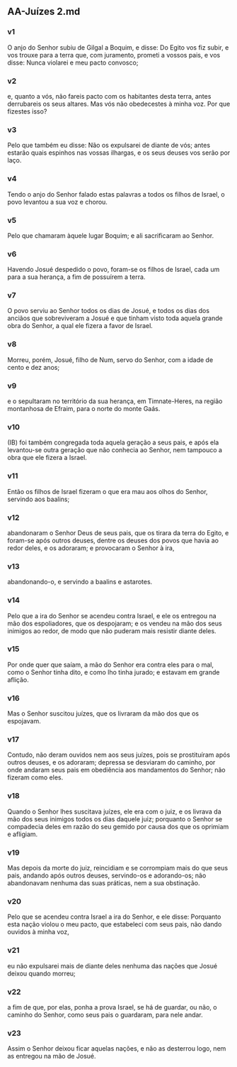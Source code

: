 ## AA-Juízes 2.md
### v1
 O anjo do Senhor subiu de Gilgal a Boquim, e disse: Do Egito vos fiz subir, e vos trouxe para a terra que, com juramento, prometi a vossos pais, e vos disse: Nunca violarei e meu pacto convosco;
### v2
 e, quanto a vós, não fareis pacto com os habitantes desta terra, antes derrubareis os seus altares. Mas vós não obedecestes à minha voz. Por que fizestes isso?
### v3
 Pelo que também eu disse: Não os expulsarei de diante de vós; antes estarão quais espinhos nas vossas ilhargas, e os seus deuses vos serão por laço.
### v4
 Tendo o anjo do Senhor falado estas palavras a todos os filhos de Israel, o povo levantou a sua voz e chorou.
### v5
 Pelo que chamaram àquele lugar Boquim; e ali sacrificaram ao Senhor.
### v6
 Havendo Josué despedido o povo, foram-se os filhos de Israel, cada um para a sua herança, a fim de possuírem a terra.
### v7
 O povo serviu ao Senhor todos os dias de Josué, e todos os dias dos anciãos que sobreviveram a Josué e que tinham visto toda aquela grande obra do Senhor, a qual ele fizera a favor de Israel.
### v8
 Morreu, porém, Josué, filho de Num, servo do Senhor, com a idade de cento e dez anos;
### v9
 e o sepultaram no território da sua herança, em Timnate-Heres, na região montanhosa de Efraim, para o norte do monte Gaás.
### v10
 (IB) foi também congregada toda aquela geração a seus pais, e após ela levantou-se outra geração que não conhecia ao Senhor, nem tampouco a obra que ele fizera a Israel.
### v11
 Então os filhos de Israel fizeram o que era mau aos olhos do Senhor, servindo aos baalins;
### v12
 abandonaram o Senhor Deus de seus pais, que os tirara da terra do Egito, e foram-se após outros deuses, dentre os deuses dos povos que havia ao redor deles, e os adoraram; e provocaram o Senhor à ira,
### v13
 abandonando-o, e servindo a baalins e astarotes.
### v14
 Pelo que a ira do Senhor se acendeu contra Israel, e ele os entregou na mão dos espoliadores, que os despojaram; e os vendeu na mão dos seus inimigos ao redor, de modo que não puderam mais resistir diante deles.
### v15
 Por onde quer que saíam, a mão do Senhor era contra eles para o mal, como o Senhor tinha dito, e como lho tinha jurado; e estavam em grande aflição.
### v16
 Mas o Senhor suscitou juízes, que os livraram da mão dos que os espojavam.
### v17
 Contudo, não deram ouvidos nem aos seus juízes, pois se prostituíram após outros deuses, e os adoraram; depressa se desviaram do caminho, por onde andaram seus pais em obediência aos mandamentos do Senhor; não fizeram como eles.
### v18
 Quando o Senhor lhes suscitava juízes, ele era com o juiz, e os livrava da mão dos seus inimigos todos os dias daquele juiz; porquanto o Senhor se compadecia deles em razão do seu gemido por causa dos que os oprimiam e afligiam.
### v19
 Mas depois da morte do juiz, reincidiam e se corrompiam mais do que seus pais, andando após outros deuses, servindo-os e adorando-os; não abandonavam nenhuma das suas práticas, nem a sua obstinação.
### v20
 Pelo que se acendeu contra Israel a ira do Senhor, e ele disse: Porquanto esta nação violou o meu pacto, que estabeleci com seus pais, não dando ouvidos à minha voz,
### v21
 eu não expulsarei mais de diante deles nenhuma das nações que Josué deixou quando morreu;
### v22
 a fim de que, por elas, ponha a prova Israel, se há de guardar, ou não, o caminho do Senhor, como seus pais o guardaram, para nele andar.
### v23
 Assim o Senhor deixou ficar aquelas nações, e não as desterrou logo, nem as entregou na mão de Josué.
